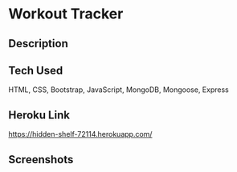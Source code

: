 # Workout Tracker

## Description

## Tech Used

HTML, CSS, Bootstrap, JavaScript, MongoDB, Mongoose, Express

## Heroku Link

https://hidden-shelf-72114.herokuapp.com/

## Screenshots
